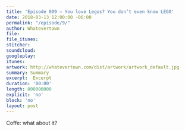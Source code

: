 ```yaml
---
title: 'Episode 009 – You love Legos? You don’t even know LEGO'
date: 2018-03-13 12:00:00 -06:00
permalink: "/episode/9/"
author: Whatevertown
file: 
file_itunes:
stitcher:
soundcloud:
googleplay:
itunes:
artwork: http://whatevertown.com/dist/artwork/artwork_default.jpg
summary: Summary
excerpt:  Excerpt
duration: '00:00'
length: 000000000
explicit: 'no'
block: 'no'
layout: post
---
```


Coffe: what about it?
